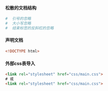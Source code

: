 #### 松散的文档结构
```bash
#  引号的忽略
#  大小写忽略
#  结束标签的反斜杠的忽略
```
#### 声明文档
```html
<!DOCTYPE html>
```
#### 外部css表导入
```html
<link rel="stylesheet" href="css/main.css">
# 或
<link rel="stylesheet" href="css/main.css">
```